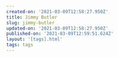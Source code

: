 ```yaml
---
created-on: '2021-03-09T12:58:27.950Z'
title: Jimmy Butler
slug: jimmy-butler
updated-on: '2021-03-09T12:58:27.950Z'
published-on: '2021-03-09T12:59:51.624Z'
layout: '[tags].html'
tags: tags
---
```



